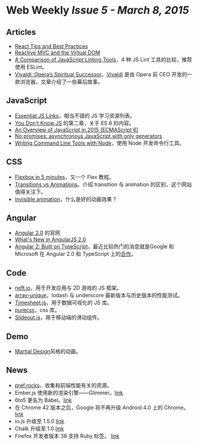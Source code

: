 # Web Weekly *Issue 5 - March 8, 2015*

## Articles
* [React Tips and Best Practices](http://aeflash.com/2015-02/react-tips-and-best-practices.html)
* [Reactive MVC and the Virtual DOM](http://futurice.com/blog/reactive-mvc-and-the-virtual-dom)
* [A Comparison of JavaScript Linting Tools](http://www.sitepoint.com/comparison-javascript-linting-tools/)，4 种 JS Lint 工具的比较，推荐使用 ESLint。
* [Vivaldi: Opera’s Spiritual Successor](http://www.sitepoint.com/vivaldi-operas-spiritual-successor/)。[Vivaldi](https://vivaldi.com/) 是由 Opera 前 CEO 开发的一款浏览器，文章介绍了一些幕后故事。

## JavaScript
* [Essential JS Links](http://www.super-script.us/2015/essential-js-links.html)，相当不错的 JS 学习资源列表。
* [You Don't Know JS](https://github.com/getify/You-Dont-Know-JS/blob/master/es6%20%26%20beyond/ch2.md) 的第二章，关于 ES 6 的内容。
* [An Overview of JavaScript in 2015 (ECMAScript 6)](http://caspervonb.com/javascript/overview-javascript-2015/)
* [No promises: asynchronous JavaScript with only generators](http://www.2ality.com/2015/03/no-promises.html)
* [Writing Command Line Tools with Node](http://javascriptplayground.com/blog/2015/03/node-command-line-tool/)，使用 Node 开发命令行工具。

## CSS
* [Flexbox in 5 minutes](http://flexboxin5.com/)，又一个 Flex 教程。
* [Transitions vs Animations](https://cssanimation.rocks/transition-vs-animation/)。介绍 transition 与 animation 的区别，这个网站值得关注下。
* [Invisible animation](https://medium.com/@stevenfabre/invisible-animation-ffa27d0b77e5)，什么是好的动画效果？


## Angular
* [Angular 2.0](https://angular.io/) 的官网
* [What's New in AngularJS 2.0](http://www.sitepoint.com/whats-new-in-angularjs-2/)
* [Angular 2: Built on TypeScript](http://blogs.msdn.com/b/typescript/archive/2015/03/05/angular-2-0-built-on-typescript.aspx)，最近比较热门的消息就是Google 和 Microsoft 在 Angular 2.0 和 TypeScript 上的[合作](http://www.zhihu.com/question/28563233)。

## Code
* [neft.io](http://www.neft.io/)，用于开发应用与 2D 游戏的 JS 框架。
* [array-unique](http://jsperf.com/array-object-unique/5#chart=bar)，lodash 与 underscore 最新版本与历史版本的性能测试。
* [Timesheet.js](http://sbstjn.github.io/timesheet.js/)，用于数据可视化的 JS 库。
* [purecss](https://www.npmjs.com/package/purecss)，css 库。
* [Slideout.js](http://mango.github.io/slideout/)，用于移动端的滑动组件。

## Demo
* [Martial Design](http://codepen.io/nw/pen/VYdXee)风格的动画。

## News
* [pref.rocks](http://www.perf.rocks/)，收集和前端性能有关的资源。
* Ember.js 使用新的渲染引擎——Glimmer。[link](https://github.com/emberjs/ember.js/pull/10501)
* 6to5 更名为 Babel。[link](http://babeljs.io/blog/2015/02/15/not-born-to-die/)
* 在 Chrome 42 版本之后，Google 将不再升级 Android 4.0 上的 Chrome。[link](http://blog.chromium.org/2015/03/freezing-chrome-for-ice-cream-sandwich_3.html)
* io.js 升级至 1.5.0 [link](https://github.com/iojs/io.js/blob/v1.x/CHANGELOG.md)
* Chalk 升级至 1.0 [link](https://github.com/sindresorhus/chalk/releases/tag/v1.0.0)
* Firefox 开发者版本 38 支持 Ruby 标签。 [link](https://hacks.mozilla.org/2015/03/ruby-support-in-firefox-developer-edition-38/)